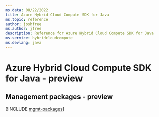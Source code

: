 ```yaml
---
ms.data: 08/22/2022
title: Azure Hybrid Cloud Compute SDK for Java
ms.topic: reference
author: joshfree
ms.author: jfree
description: Reference for Azure Hybrid Cloud Compute SDK for Java
ms.service: hybridcloudcompute
ms.devlang: java
---
```

# Azure Hybrid Cloud Compute SDK for Java - preview

## Management packages - preview
[!INCLUDE [mgmt-packages](hybrid-cloud-compute-mgmt-index.md)]